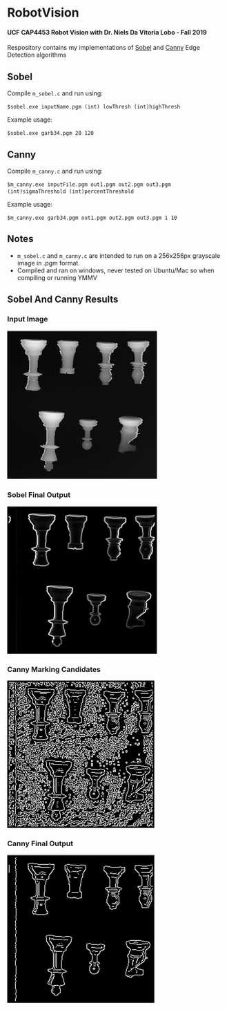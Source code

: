 # RobotVision
#### UCF CAP4453 Robot Vision with Dr. Niels Da Vitoria Lobo - Fall 2019

Respository contains my implementations of [Sobel](https://en.wikipedia.org/wiki/Sobel_operator) and [Canny](https://en.wikipedia.org/wiki/Canny_edge_detector) Edge Detection algorithms 

## Sobel

Compile `m_sobel.c` and run using:

```
$sobel.exe inputName.pgm (int) lowThresh (int)highThresh
```
Example usage:
```
$sobel.exe garb34.pgm 20 120
```

## Canny
Compile `m_canny.c` and run using:
```
$m_canny.exe inputFile.pgm out1.pgm out2.pgm out3.pgm (int)sigmaThreshold (int)percentThreshold
```

Example usage:
```
$m_canny.exe garb34.pgm out1.pgm out2.pgm out3.pgm 1 10
```

## Notes
   * `m_sobel.c` and `m_canny.c` are intended to run on a 256x256px grayscale image in .pgm format.  
   * Compiled and ran on windows, never tested on Ubuntu/Mac so when compiling or running YMMV

## Sobel And Canny Results
### Input Image
![Sobel Input](https://github.com/maslychm/RobotVision/raw/master/repository_resources/SobelInput.PNG)

### Sobel Final Output
![Sobel Output](https://github.com/maslychm/RobotVision/raw/master/repository_resources/SobelOutput.PNG)

### Canny Marking Candidates
![Canny Candidates](https://github.com/maslychm/RobotVision/raw/master/repository_resources/CannyCandidates.PNG)

### Canny Final Output
![Canny Output](https://github.com/maslychm/RobotVision/raw/master/repository_resources/CannyFinal.PNG)